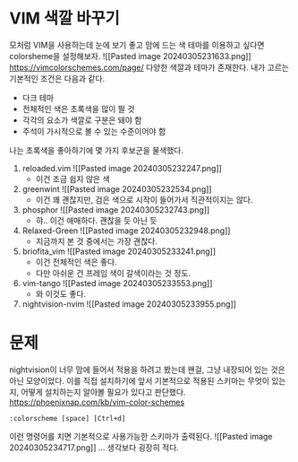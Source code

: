 # VIM 색깔 바꾸기
모처럼 VIM을 사용하는데 눈에 보기 좋고 맘에 드는 색 테마를 이용하고 싶다면 colorsheme을 설정해보자.
![[Pasted image 20240305231633.png]]
https://vimcolorschemes.com/page/
다양한 색깔과 테마가 존재한다.
내가 고르는 기본적인 조건은 다음과 같다.
- 다크 테마
- 전체적인 색은 초록색을 많이 띌 것
- 각각의 요소가 색깔로 구분은 돼야 함
- 주석이 가시적으로 볼 수 있는 수준이어야 함

나는 초록색을 좋아하기에 몇 가지 후보군을 물색했다.
1. reloaded.vim  ![[Pasted image 20240305232247.png]]
	- 이건 조금 쉽지 않은 색
2. greenwint ![[Pasted image 20240305232534.png]]
	- 이건 꽤 괜찮지만, 검은 색으로 시작이 들어가서 직관적이지는 않다.
3. phosphor ![[Pasted image 20240305232743.png]]
	- 햐.. 이건 애매하다. 괜찮을 듯 아닌 듯
4. Relaxed-Green ![[Pasted image 20240305232948.png]]
	- 지금까지 본 것 중에서는 가장 괜찮다.
5. briofita_vim ![[Pasted image 20240305233241.png]]
	- 이건 전체적인 색은 좋다.
	- 다만 아쉬운 건 프레임 색이 갈색이라는 것 정도.
6. vim-tango ![[Pasted image 20240305233553.png]]
	- 와 이것도 좋다.
7. nightvision-nvim ![[Pasted image 20240305233955.png]]
# 문제
nightvision이 너무 맘에 들어서 적용을 하려고 봤는데 왠걸, 그냥 내장되어 있는 것은 아닌 모양이었다. 이를 직접 설치하기에 앞서 기본적으로 적용된 스키마는 무엇이 있는지, 어떻게 설치하는지 알아볼 필요가 있다고 판단했다.
https://phoenixnap.com/kb/vim-color-schemes
```
:colorscheme [space] [Ctrl+d]
```
이런 명령어를 치면 기본적으로 사용가능한 스키마가 출력된다.
![[Pasted image 20240305234717.png]]
... 생각보다 굉장히 적다.
